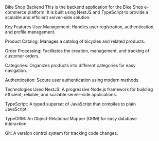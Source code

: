 
Bike Shop Backend
This is the backend application for the Bike Shop e-commerce platform. It is built using NestJS and TypeScript to provide a scalable and efficient server-side solution.

Key Features
User Management: Handles user registration, authentication, and profile management.

Product Catalog: Manages a catalog of bicycles and related products.

Order Processing: Facilitates the creation, management, and tracking of customer orders.

Categories: Organizes products into different categories for easy navigation.

Authentication: Secure user authentication using modern methods.

Technologies Used
NestJS: A progressive Node.js framework for building efficient, reliable, and scalable server-side applications.

TypeScript: A typed superset of JavaScript that compiles to plain JavaScript.

TypeORM: An Object-Relational Mapper (ORM) for easy database interaction.

Git: A version control system for tracking code changes.

